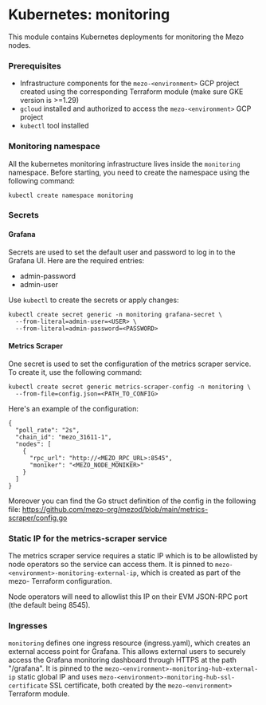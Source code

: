 # Kubernetes: monitoring

This module contains Kubernetes deployments for monitoring the Mezo nodes.

### Prerequisites

- Infrastructure components for the `mezo-<environment>` GCP project created using the
  corresponding Terraform module (make sure GKE version is >=1.29)
- `gcloud` installed and authorized to access the `mezo-<environment>` GCP project
- `kubectl` tool installed

### Monitoring namespace

All the kubernetes monitoring infrastructure lives inside the `monitoring`
namespace. Before starting, you need to create the namespace using the
following command:
```Shell
kubectl create namespace monitoring
```

### Secrets

#### Grafana

Secrets are used to set the default user and password to log in to
the Grafana UI. Here are the required entries:
- admin-password
- admin-user

Use `kubectl` to create the secrets or apply changes:
```Shell
kubectl create secret generic -n monitoring grafana-secret \
  --from-literal=admin-user=<USER> \
  --from-literal=admin-password=<PASSWORD>
```

#### Metrics Scraper

One secret is used to set the configuration of the metrics scraper service. To
create it, use the following command:
```Shell
kubectl create secret generic metrics-scraper-config -n monitoring \
  --from-file=config.json=<PATH_TO_CONFIG>
```

Here's an example of the configuration:
```
{
  "poll_rate": "2s",
  "chain_id": "mezo_31611-1",
  "nodes": [
    {
      "rpc_url": "http://<MEZO_RPC_URL>:8545",
      "moniker": "<MEZO_NODE_MONIKER>"
    }
  ]
}
```

Moreover you can find the Go struct definition of the config in the following
file: https://github.com/mezo-org/mezod/blob/main/metrics-scraper/config.go

### Static IP for the metrics-scraper service

The metrics scraper service requires a static IP which is to be allowlisted
by node operators so the service can access them. It is pinned to
`mezo-<environment>-monitoring-external-ip`, which is created as part of the
mezo-<environment> Terraform configuration.

Node operators will need to allowlist this IP on their EVM JSON-RPC port
(the default being 8545).

### Ingresses

`monitoring` defines one ingress resource (ingress.yaml), which  creates an external
access point for Grafana. This allows external users to securely access the Grafana
monitoring dashboard through HTTPS at the path "/grafana". It is pinned to the
`mezo-<environment>-monitoring-hub-external-ip` static global IP and uses
`mezo-<environment>-monitoring-hub-ssl-certificate` SSL certificate, both created by
the `mezo-<environment>` Terraform module.
